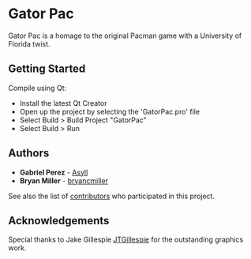 # Gator Pac
 
Gator Pac is a homage to the original Pacman game with a University of Florida twist.

## Getting Started

Compile using Qt:

- Install the latest Qt Creator
- Open up the project by selecting the 'GatorPac.pro' file
- Select Build > Build Project "GatorPac"
- Select Build > Run

## Authors

* **Gabriel Perez** - [Asyll](https://github.com/Asyll)
* **Bryan Miller** - [bryancmiller](https://github.com/bryanmiller)

See also the list of [contributors](https://github.com/Asyll/GatorPac/contributors) who participated in this project.

## Acknowledgements

Special thanks to Jake Gillespie [JTGillespie](https://github.com/JTGillespie) for the outstanding graphics work.
